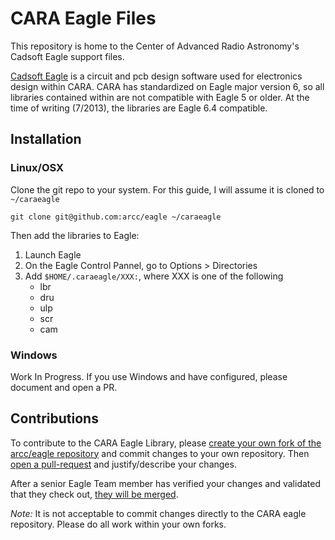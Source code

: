 CARA Eagle Files
================

This repository is home to the Center of Advanced Radio Astronomy's Cadsoft
Eagle support files. 

[Cadsoft Eagle][eagle] is a circuit and pcb design software used for
electronics design within CARA. CARA has standardized on Eagle major version 6,
so all libraries contained within are not compatible with Eagle 5 or older. At
the time of writing (7/2013), the libraries are Eagle 6.4 compatible.


## Installation ##

### Linux/OSX ###


Clone the git repo to your system. For this guide, I will assume it is cloned to
`~/caraeagle`

    git clone git@github.com:arcc/eagle ~/caraeagle

Then add the libraries to Eagle:

1. Launch Eagle
2. On the Eagle Control Pannel, go to Options > Directories
3. Add `$HOME/.caraeagle/XXX:`, where XXX is one of the following
    * lbr
    * dru
    * ulp
    * scr
    * cam

### Windows ###

Work In Progress. If you use Windows and have configured, please document and open a PR.

## Contributions ##

To contribute to the CARA Eagle Library, please [create your own fork of the
arcc/eagle repository][fork] and commit changes to your own repository. Then
[open a pull-request][pr] and justify/describe your changes.

After a senior Eagle Team member has verified your changes and validated that
they check out, [they will be merged][merge]. 

_Note:_ It is not acceptable to commit changes directly to the CARA eagle
repository. Please do all work within your own forks.

[eagle]: http://www.cadsoftusa.com/eagle-pcb-design-software/
[fork]: https://help.github.com/articles/fork-a-repo
[pr]: https://help.github.com/articles/fork-a-repo
[merge]: https://help.github.com/articles/merging-a-pull-request

